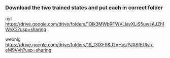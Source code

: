 ### Download the two trained states and put each in correct folder


nyt
https://drive.google.com/drive/folders/1OIk3MWbRFWVLlavXLiS5uwsAJZh1WeX3?usp=sharing

webnlg
https://drive.google.com/drive/folders/1S_f3lXFSKJ2nHoUPJX8fEUlsh-eM9Vvh?usp=sharing